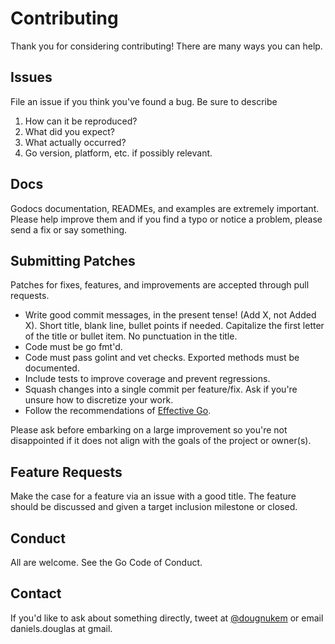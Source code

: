 # Contributing

Thank you for considering contributing! There are many ways you can help.

## Issues

File an issue if you think you've found a bug. Be sure to describe

1. How can it be reproduced?
2. What did you expect?
3. What actually occurred?
4. Go version, platform, etc. if possibly relevant.

## Docs

Godocs documentation, READMEs, and examples are extremely important. Please help improve them and if you find a typo or notice a problem, please send a fix or say something.

## Submitting Patches

Patches for fixes, features, and improvements are accepted through pull requests.

* Write good commit messages, in the present tense! (Add X, not Added X). Short title, blank line, bullet points if needed. Capitalize the first letter of the title or bullet item. No punctuation in the title.
* Code must be go fmt'd.
* Code must pass golint and vet checks. Exported methods must be documented.
* Include tests to improve coverage and prevent regressions.
* Squash changes into a single commit per feature/fix. Ask if you're unsure how to discretize your work.
* Follow the recommendations of [Effective Go](https://golang.org/doc/effective_go.html).

Please ask before embarking on a large improvement so you're not disappointed if it does not align with the goals of the project or owner(s).

## Feature Requests

Make the case for a feature via an issue with a good title. The feature should be discussed and given a target inclusion milestone or closed.

## Conduct

All are welcome. See the Go Code of Conduct.

## Contact

If you'd like to ask about something directly, tweet at [@dougnukem](https://twitter.com/dougnukem) or email daniels.douglas at gmail.
